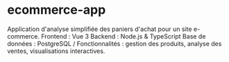 # ecommerce-app
Application d'analyse simplifiée des paniers d'achat pour un site e-commerce.  Frontend : Vue 3 Backend : Node.js &amp; TypeScript Base de données : PostgreSQL  / Fonctionnalités : gestion des produits, analyse des ventes, visualisations interactives.
